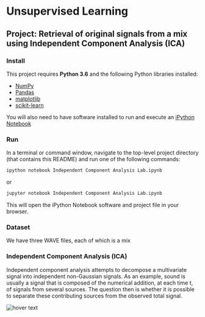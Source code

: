# Unsupervised Learning
## Project: Retrieval of original signals from a mix using Independent Component Analysis (ICA)

### Install

This project requires **Python 3.6** and the following Python libraries installed:

- [NumPy](http://www.numpy.org/)
- [Pandas](http://pandas.pydata.org)
- [matplotlib](http://matplotlib.org/)
- [scikit-learn](http://scikit-learn.org/stable/)

You will also need to have software installed to run and execute an [iPython Notebook](http://ipython.org/notebook.html)

### Run

In a terminal or command window, navigate to the top-level project directory (that contains this README) and run one of the following commands:

```bash
ipython notebook Independent Component Analysis Lab.ipynb
```

or

```bash
jupyter notebook Independent Component Analysis Lab.ipynb
```
This will open the iPython Notebook software and project file in your browser.

### Dataset

We have three WAVE files, each of which is a mix

### Independent Component Analysis (ICA)

Independent component analysis attempts to decompose a multivariate signal into independent non-Gaussian signals. As an example, sound is usually a signal that is composed of the numerical addition, at each time t, of signals from several sources. The question then is whether it is possible to separate these contributing sources from the observed total signal.

<img src="https://github.com/shashank136/Original-signal-retrieval-from-mixture-using-ICA/blob/master/ica.png" title="hover text">
